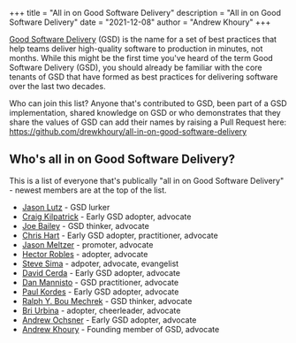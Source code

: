 +++
title = "All in on Good Software Delivery"
description = "All in on Good Software Delivery"
date = "2021-12-08"
author = "Andrew Khoury"
+++

[Good Software Delivery](/categories/gsd/) (GSD) is the name for a set of best practices that help teams deliver high-quality software to production in minutes, not months. While this might be the first time you've heard of the term Good Software Delivery (GSD), you should already be familiar with the core tenants of GSD that have formed as best practices for delivering software over the last two decades.

Who can join this list? Anyone that's contributed to GSD, been part of a GSD implementation, shared knowledge on GSD or who demonstrates that they share the values of GSD can add their names by raising a Pull Request here: https://github.com/drewkhoury/all-in-on-good-software-delivery

## Who's all in on Good Software Delivery?

This is a list of everyone that's publically "all in on Good Software Delivery" - newest members are at the top of the list.

- [Jason Lutz](https://www.linkedin.com/in/jason-lutz-mpa-36234ba9/) - GSD lurker
- [Craig Kilpatrick](https://www.linkedin.com/in/craig-kilpatrick-84419b87/) - Early GSD adopter, advocate
- [Joe Bailey](https://www.linkedin.com/in/joelbaileyjr/) - GSD thinker, advocate
- [Chris Hart](https://www.linkedin.com/in/q6yljvdabz/) - Early GSD adopter, practitioner, advocate
- [Jason Meltzer](https://www.linkedin.com/in/jason-meltzer-b8607a1/) - promoter, advocate
- [Hector Robles](https://www.linkedin.com/in/hector-robles-5403a4129/) - adopter, advocate
- [Steve Sima](https://www.linkedin.com/in/steve-sima/) - adpoter, advocate, evangelist
- [David Cerda](https://www.linkedin.com/in/david-cerda-9791932) - Early GSD adopter, advocate
- [Dan Mannisto](https://www.linkedin.com/in/dan-mannisto/) - GSD practitioner, advocate
- [Paul Kordes](https://paul-kordes.medium.com/) - Early GSD adopter, advocate
- [Ralph Y. Bou Mechrek](https://www.ralphboumechrek.com) - GSD thinker, advocate
- [Bri Urbina](https://www.linkedin.com/in/brianna-urbina-9711b312a/) - adopter, cheerleader, advocate
- [Andrew Ochsner](https://www.andyochsner.com) - Early GSD adopter, advocate
- [Andrew Khoury](https://www.drewkhoury.com/drew/) - Founding member of GSD, advocate
